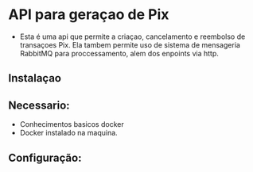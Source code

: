 # API para geraçao de Pix 

- Esta é uma api que permite a criaçao, cancelamento e reembolso de transaçoes Pix. Ela tambem permite uso de sistema de mensageria RabbitMQ para proccessamento, alem dos enpoints via http.

## Instalaçao

## Necessario:
- Conhecimentos basicos docker
- Docker instalado na maquina.

## Configuração:
